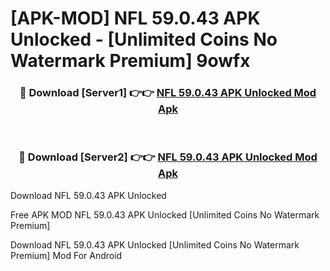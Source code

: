 # [APK-MOD] NFL 59.0.43 APK Unlocked - [Unlimited Coins No Watermark Premium] 9owfx



<div align="center">
<h3>🔴 Download [Server1] 👉👉 <a href="https://momento.my/?title=NFL_59.0.43_APK_Unlocked">NFL 59.0.43 APK Unlocked Mod Apk</a></h3><br>

<h3>🔴 Download [Server2] 👉👉 <a href="https://momento.my/?title=NFL_59.0.43_APK_Unlocked">NFL 59.0.43 APK Unlocked Mod Apk</a></h3>
</div>



Download NFL 59.0.43 APK Unlocked 

Free APK MOD NFL 59.0.43 APK Unlocked [Unlimited Coins No Watermark Premium]

Download NFL 59.0.43 APK Unlocked [Unlimited Coins No Watermark Premium] Mod For Android
